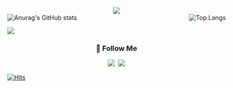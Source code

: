 <div align= "center">
    <img src="https://capsule-render.vercel.app/api?type=waving&color=gradient&height=180&text=@dessert_gomjelly&animation=blink&fontColor=000000&fontSize=60" />
    </div>
    
<div style="display: flex; justify-content: space-between;">
    <div style="align-self: flex-start;">
        <img src="https://github-readme-stats.vercel.app/api?username=dessertgomjelly&show_icons=true&theme=dark" alt="Anurag's GitHub stats" />
    

</div>
    <div style="align-self: flex-end;">
        <img src="https://github-readme-stats.vercel.app/api/top-langs/?username=dessertgomjelly&layout=compact&theme=dark" alt="Top Langs" />
    </div>
</div>

![](./profile-3d-contrib/profile-night-rainbow.svg)

<h3 align="center">🌈 Follow Me </h3>
<p align="center">
  <a href="https://www.instagram.com/dessert_gomjelly/"><img src="https://img.shields.io/badge/Instagram-E4405F?style=flat-square&logo=Instagram&logoColor=white&link=https://www.instagram.com/hye_inisfree/"/></a>&nbsp
  <a href="mailto:msj12910@naver.com"><img src="https://img.shields.io/badge/Mail-d14836?style=flat-square&logo=Gmail&logoColor=white&link=msj1291@naver.com"/></a>
</p>


[![Hits](https://hits.seeyoufarm.com/api/count/incr/badge.svg?url=https%3A%2F%2Fgithub.com%2Fdessertgomjelly&count_bg=%233D4EC8&title_bg=%23555555&icon=hey.svg&icon_color=%23E7E7E7&title=hits&edge_flat=false)](https://hits.seeyoufarm.com)

